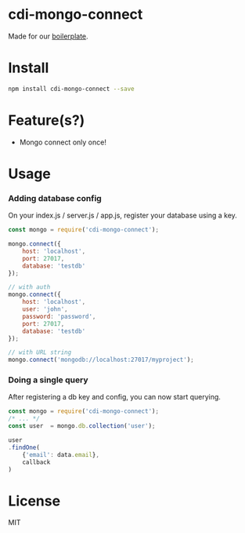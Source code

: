 # cdi-mongo-connect

Made for our [boilerplate](https://github.com/jettcalleja/cdi-mongo-express).

# Install

```sh
npm install cdi-mongo-connect --save
```

# Feature(s?)

* Mongo connect only once! 

# Usage

### Adding database config
On your index.js / server.js / app.js, register your database using a key.
```javascript
const mongo = require('cdi-mongo-connect');

mongo.connect({
    host: 'localhost',
    port: 27017,
    database: 'testdb'
});

// with auth
mongo.connect({
    host: 'localhost',
    user: 'john',
    password: 'password',
    port: 27017,
    database: 'testdb'
});

// with URL string
mongo.connect('mongodb://localhost:27017/myproject');

```
### Doing a single query
After registering a db key and config, you can now start querying.
```javascript
const mongo = require('cdi-mongo-connect');
/* ... */
const user  = mongo.db.collection('user');

user
.findOne(
    {'email': data.email},
    callback
)

```

# License

MIT
